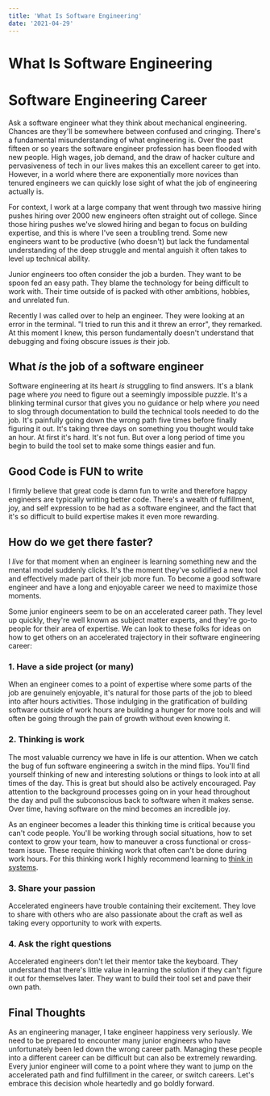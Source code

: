 ```yaml
---
title: 'What Is Software Engineering'
date: '2021-04-29'
---
```


# What Is Software Engineering


# Software Engineering Career

Ask a software engineer what they think about mechanical engineering. Chances are they'll be somewhere between confused and cringing. There's a fundamental misunderstanding of what engineering is. Over the past fifteen or so years the software engineer profession has been flooded with new people. High wages, job demand, and the draw of hacker culture and pervasiveness of tech in our lives makes this an excellent career to get into. However, in a world where there are exponentially more novices than tenured engineers we can quickly lose sight of what the job of engineering actually is.

For context, I work at a large company that went through two massive hiring pushes hiring over 2000 new engineers often straight out of college. Since those hiring pushes we've slowed hiring and began to focus on building expertise, and this is where I've seen a troubling trend. Some new engineers want to be productive (who doesn't) but lack the fundamental understanding of the deep struggle and mental anguish it often takes to level up technical ability.

Junior engineers too often consider the job a burden. They want to be spoon fed an easy path. They blame the technology for being difficult to work with. Their time outside of is packed with other ambitions, hobbies, and unrelated fun.

Recently I was called over to help an engineer. They were looking at an error in the terminal. "I tried to run this and it threw an error", they remarked. At this moment I knew, this person fundamentally doesn't understand that debugging and fixing obscure issues _is_ their job.

## What _is_ the job of a software engineer

Software engineering at its heart _is_ struggling to find answers. It's a blank page where _you_ need to figure out a seemingly impossible puzzle. It's a blinking terminal cursor that gives you no guidance or help where _you_ need to slog through documentation to build the technical tools needed to do the job. It's painfully going down the wrong path five times before finally figuring it out. It's taking three days on something you thought would take an hour. At first it's hard. It's not fun. But over a long period of time you begin to build the tool set to make some things easier and fun.

## Good Code is FUN to write

I firmly believe that great code is damn fun to write and therefore happy engineers are typically writing better code. There's a wealth of fulfillment, joy, and self expression to be had as a software engineer, and the fact that it's so difficult to build expertise makes it even more rewarding.

## How do we get there faster?

I _live_ for that moment when an engineer is learning something new and the mental model suddenly clicks. It's the moment they've solidified a new tool and effectively made part of their job more fun. To become a good software engineer and have a long and enjoyable career we need to maximize those moments.

Some junior engineers seem to be on an accelerated career path. They level up quickly, they're well known as subject matter experts, and they're go-to people for their area of expertise. We can look to these folks for ideas on how to get others on an accelerated trajectory in their software engineering career:

### 1. Have a side project (or many)

When an engineer comes to a point of expertise where some parts of the job are genuinely enjoyable, it's natural for those parts of the job to bleed into after hours activities. Those indulging in the gratification of building software outside of work hours are building a hunger for more tools and will often be going through the pain of growth without even knowing it.

### 2. Thinking is work

The most valuable currency we have in life is our attention. When we catch the bug of fun software engineering a switch in the mind flips. You'll find yourself thinking of new and interesting solutions or things to look into at all times of the day. This is great but should also be actively encouraged. Pay attention to the background processes going on in your head throughout the day and pull the subconscious back to software when it makes sense. Over time, having software on the mind becomes an incredible joy.

As an engineer becomes a leader this thinking time is critical because you can't code people. You'll be working through social situations, how to set context to grow your team, how to maneuver a cross functional or cross-team issue. These require thinking work that often can't be done during work hours. For this thinking work I highly recommend learning to [think in systems](https://www.amazon.com/Thinking-Systems-Donella-H-Meadows/dp/1603580557).

### 3. Share your passion

Accelerated engineers have trouble containing their excitement. They love to share with others who are also passionate about the craft as well as taking every opportunity to work with experts.

### 4. Ask the right questions

Accelerated engineers don't let their mentor take the keyboard. They understand that there's little value in learning the solution if they can't figure it out for themselves later. They want to build their tool set and pave their own path.

## Final Thoughts

As an engineering manager, I take engineer happiness very seriously. We need to be prepared to encounter many junior engineers who have unfortunately been led down the wrong career path. Managing these people into a different career can be difficult but can also be extremely rewarding. Every junior engineer will come to a point where they want to jump on the accelerated path and find fulfillment in the career, or switch careers. Let's embrace this decision whole heartedly and go boldly forward.
